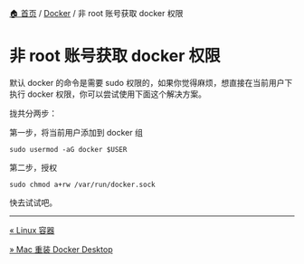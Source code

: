 [🏠 首页](../_index.md) / [Docker](_index.md) / 非 root 账号获取 docker 权限

# 非 root 账号获取 docker 权限

默认 docker 的命令是需要 sudo 权限的，如果你觉得麻烦，想直接在当前用户下执行 docker 权限，你可以尝试使用下面这个解决方案。

拢共分两步：

第一步，将当前用户添加到 docker 组

```shell
sudo usermod -aG docker $USER
```

第二步，授权

```shell
sudo chmod a+rw /var/run/docker.sock
```

快去试试吧。

---
[« Linux 容器](linux-container.md)

[» Mac 重装 Docker Desktop](reinstall-docker-desktop-on-mac.md)
